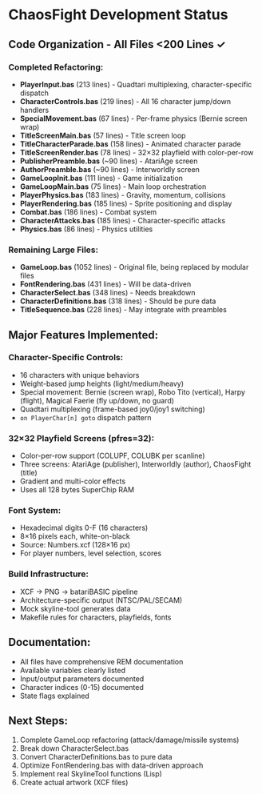 # ChaosFight Development Status

## Code Organization - All Files <200 Lines ✓

### Completed Refactoring:
- **PlayerInput.bas** (213 lines) - Quadtari multiplexing, character-specific dispatch
- **CharacterControls.bas** (219 lines) - All 16 character jump/down handlers
- **SpecialMovement.bas** (67 lines) - Per-frame physics (Bernie screen wrap)
- **TitleScreenMain.bas** (57 lines) - Title screen loop
- **TitleCharacterParade.bas** (158 lines) - Animated character parade
- **TitleScreenRender.bas** (78 lines) - 32×32 playfield with color-per-row
- **PublisherPreamble.bas** (~90 lines) - AtariAge screen
- **AuthorPreamble.bas** (~90 lines) - Interworldly screen
- **GameLoopInit.bas** (111 lines) - Game initialization
- **GameLoopMain.bas** (75 lines) - Main loop orchestration
- **PlayerPhysics.bas** (183 lines) - Gravity, momentum, collisions
- **PlayerRendering.bas** (185 lines) - Sprite positioning and display
- **Combat.bas** (186 lines) - Combat system
- **CharacterAttacks.bas** (185 lines) - Character-specific attacks
- **Physics.bas** (86 lines) - Physics utilities

### Remaining Large Files:
- **GameLoop.bas** (1052 lines) - Original file, being replaced by modular files
- **FontRendering.bas** (431 lines) - Will be data-driven
- **CharacterSelect.bas** (348 lines) - Needs breakdown
- **CharacterDefinitions.bas** (318 lines) - Should be pure data
- **TitleSequence.bas** (228 lines) - May integrate with preambles

## Major Features Implemented:

### Character-Specific Controls:
- 16 characters with unique behaviors
- Weight-based jump heights (light/medium/heavy)
- Special movement: Bernie (screen wrap), Robo Tito (vertical), Harpy (flight), Magical Faerie (fly up/down, no guard)
- Quadtari multiplexing (frame-based joy0/joy1 switching)
- `on PlayerChar[n] goto` dispatch pattern

### 32×32 Playfield Screens (pfres=32):
- Color-per-row support (COLUPF, COLUBK per scanline)
- Three screens: AtariAge (publisher), Interworldly (author), ChaosFight (title)
- Gradient and multi-color effects
- Uses all 128 bytes SuperChip RAM

### Font System:
- Hexadecimal digits 0-F (16 characters)
- 8×16 pixels each, white-on-black
- Source: Numbers.xcf (128×16 px)
- For player numbers, level selection, scores

### Build Infrastructure:
- XCF → PNG → batariBASIC pipeline
- Architecture-specific output (NTSC/PAL/SECAM)
- Mock skyline-tool generates data
- Makefile rules for characters, playfields, fonts

## Documentation:
- All files have comprehensive REM documentation
- Available variables clearly listed
- Input/output parameters documented
- Character indices (0-15) documented
- State flags explained

## Next Steps:
1. Complete GameLoop refactoring (attack/damage/missile systems)
2. Break down CharacterSelect.bas
3. Convert CharacterDefinitions.bas to pure data
4. Optimize FontRendering.bas with data-driven approach
5. Implement real SkylineTool functions (Lisp)
6. Create actual artwork (XCF files)
